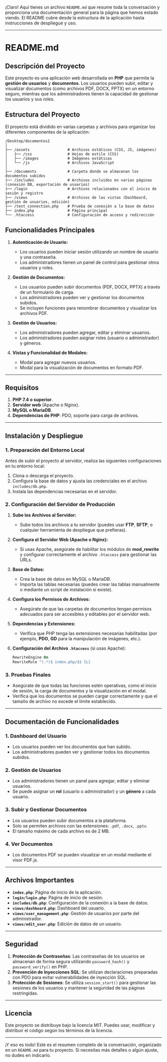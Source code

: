 ¡Claro! Aquí tienes un archivo `README.md` que resume toda la conversación y proporciona una documentación general para la página que hemos estado viendo. El README cubre desde la estructura de la aplicación hasta instrucciones de despliegue y uso.

---

# README.md

## Descripción del Proyecto

Este proyecto es una aplicación web desarrollada en **PHP** que permite la **gestión de usuarios** y **documentos**. Los usuarios pueden subir, editar y visualizar documentos (como archivos PDF, DOCX, PPTX) en un entorno seguro, mientras que los administradores tienen la capacidad de gestionar los usuarios y sus roles.

## Estructura del Proyecto

El proyecto está dividido en varias carpetas y archivos para organizar los diferentes componentes de la aplicación:

```
/Desktop/documentos2
│
├── /assets                 # Archivos estáticos (CSS, JS, imágenes)
│   ├── /css                # Hojas de estilo (CSS)
│   ├── /images             # Imágenes estáticas
│   └── /js                 # Archivos JavaScript
│
├── /documents              # Carpeta donde se almacenan los documentos subidos
├── /includes               # Archivos incluidos en varias páginas (conexión DB, exportación de usuarios)
├── /login                  # Archivos relacionados con el inicio de sesión y registro
├── /views                  # Archivos de las vistas (Dashboard, gestión de usuarios, edición)
├── /test_connection.php    # Prueba de conexión a la base de datos
├── index.php               # Página principal
└── .htaccess               # Configuración de acceso y redirección
```

## Funcionalidades Principales

1. **Autenticación de Usuario:**
   - Los usuarios pueden iniciar sesión utilizando un nombre de usuario y una contraseña.
   - Los administradores tienen un panel de control para gestionar otros usuarios y roles.

2. **Gestión de Documentos:**
   - Los usuarios pueden subir documentos (PDF, DOCX, PPTX) a través de un formulario de carga.
   - Los administradores pueden ver y gestionar los documentos subidos.
   - Se incluyen funciones para renombrar documentos y visualizar los archivos PDF.

3. **Gestión de Usuarios:**
   - Los administradores pueden agregar, editar y eliminar usuarios.
   - Los administradores pueden asignar roles (usuario o administrador) y géneros.

4. **Vistas y Funcionalidad de Modales:**
   - Modal para agregar nuevos usuarios.
   - Modal para la visualización de documentos en formato PDF.

---

## Requisitos

1. **PHP 7.4 o superior**.
2. **Servidor web** (Apache o Nginx).
3. **MySQL o MariaDB**.
4. **Dependencias de PHP**: PDO, soporte para carga de archivos.

---

## Instalación y Despliegue

### 1. **Preparación del Entorno Local**

Antes de subir el proyecto al servidor, realiza las siguientes configuraciones en tu entorno local:

1. Clona o descarga el proyecto.
2. Configura la base de datos y ajusta las credenciales en el archivo `includes/db.php`.
3. Instala las dependencias necesarias en el servidor.

### 2. **Configuración del Servidor de Producción**

1. **Sube los Archivos al Servidor:**
   - Sube todos los archivos a tu servidor (puedes usar **FTP**, **SFTP**, o cualquier herramienta de despliegue que prefieras).

2. **Configura el Servidor Web (Apache o Nginx):**
   - Si usas Apache, asegúrate de habilitar los módulos de **mod_rewrite** y configurar correctamente el archivo `.htaccess` para gestionar las URLs.
   
3. **Base de Datos:**
   - Crea la base de datos en MySQL o MariaDB.
   - Importa las tablas necesarias (puedes crear las tablas manualmente o mediante un script de instalación si existe).

4. **Configura los Permisos de Archivos:**
   - Asegúrate de que las carpetas de documentos tengan permisos adecuados para ser accesibles y editables por el servidor web.

5. **Dependencias y Extensiones:**
   - Verifica que PHP tenga las extensiones necesarias habilitadas (por ejemplo, **PDO**, **GD** para la manipulación de imágenes, etc.).

6. **Configuración del Archivo `.htaccess`** (si usas Apache):
   ```apache
   RewriteEngine On
   RewriteRule ^(.*)$ index.php/$1 [L]
   ```

### 3. **Pruebas Finales**

- Asegúrate de que todas las funciones estén operativas, como el inicio de sesión, la carga de documentos y la visualización en el modal.
- Verifica que los documentos se pueden cargar correctamente y que el tamaño de archivo no excede el límite establecido.
  
---

## Documentación de Funcionalidades

### 1. **Dashboard del Usuario**
   - Los usuarios pueden ver los documentos que han subido.
   - Los administradores pueden ver y gestionar todos los documentos subidos.

### 2. **Gestión de Usuarios**
   - Los administradores tienen un panel para agregar, editar y eliminar usuarios.
   - Se puede asignar un **rol** (usuario o administrador) y un **género** a cada usuario.
   
### 3. **Subir y Gestionar Documentos**
   - Los usuarios pueden subir documentos a la plataforma.
   - Solo se permiten archivos con las extensiones: `.pdf`, `.docx`, `.pptx`.
   - El tamaño máximo de cada archivo es de 2 MB.

### 4. **Ver Documentos**
   - Los documentos PDF se pueden visualizar en un modal mediante el visor PDF.js.

---

## Archivos Importantes

- **`index.php`**: Página de inicio de la aplicación.
- **`login/login.php`**: Página de inicio de sesión.
- **`includes/db.php`**: Configuración de la conexión a la base de datos.
- **`views/dashboard.php`**: Dashboard del usuario.
- **`views/user_management.php`**: Gestión de usuarios por parte del administrador.
- **`views/edit_user.php`**: Edición de datos de un usuario.

---

## Seguridad

1. **Protección de Contraseñas**: Las contraseñas de los usuarios se almacenan de forma segura utilizando `password_hash()` y `password_verify()` en PHP.
2. **Prevención de Inyecciones SQL**: Se utilizan declaraciones preparadas con PDO para evitar vulnerabilidades de inyección SQL.
3. **Protección de Sesiones**: Se utiliza `session_start()` para gestionar las sesiones de los usuarios y mantener la seguridad de las páginas restringidas.

---

## Licencia

Este proyecto se distribuye bajo la licencia MIT. Puedes usar, modificar y distribuir el código según los términos de la licencia.

---

¡Y eso es todo! Este es el resumen completo de la conversación, organizado en un `README.md` para tu proyecto. Si necesitas más detalles o algún ajuste, no dudes en indicarlo.
